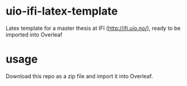 # uio-ifi-latex-template
Latex template for a master thesis at IFI (http://ifi.uio.no/), ready to be imported into Overleaf

# usage

Download this repo as a zip file and import it into Overleaf.

